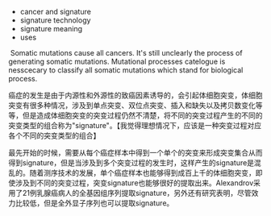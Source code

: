 



- cancer and signature
- signature technology
- signature meaning
- uses



​	Somatic mutations cause all cancers. It's still unclearly the process of generating somatic mutations. Mutational processes catelogue is nesscecary to classify all somatic mutations which stand for biological process.



​	癌症的发生是由于内源性和外源性的致癌因素诱导的，会引起体细胞突变，体细胞突变有很多种情况，涉及到单点突变、双位点突变、插入和缺失以及拷贝数变化等等，但是造成体细胞突变的突变过程仍然不清楚，将不同的突变过程产生的不同的突变类型的组合称为"signature"。【我觉得理想情况下，应该是一种突变过程对应各个不同的突变类型的组合】

​	最先开始的时候，需要从每个癌症样本中得到一个单个的突变来形成突变集合从而得到signature，但是当涉及到多个突变过程的发生时，这样产生的signature是混乱的。随着测序技术的发展，单个癌症样本也能够得到成百上千的体细胞突变，即使涉及到不同的突变过程，突变signature也能够很好的提取出来。Alexandrov采用了21例乳腺癌病人的全基因组序列提取signature，另外还有研究表明，尽管效力比较低，但是全外显子序列也可以提取signature。













